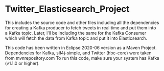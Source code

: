 # Twitter_Elasticsearch_Project
This includes the source code and other files including all the dependencies for creating a Kafka producer to fetch tweets in real time and put them into a Kafka topic. Later, I'll be including the same for the Kafka Consumer which will fetch the data from Kafka topic and put it into Elasticsearch.

This code has been written in Eclipse 2020-06 version as a Maven Project.
Dependencies for Kafka, slf4j-simple, and Twitter (hbc-core) were taken from mvnrepository.com
To run this code, make sure your system has Kafka (v1.1.0 or higher).

